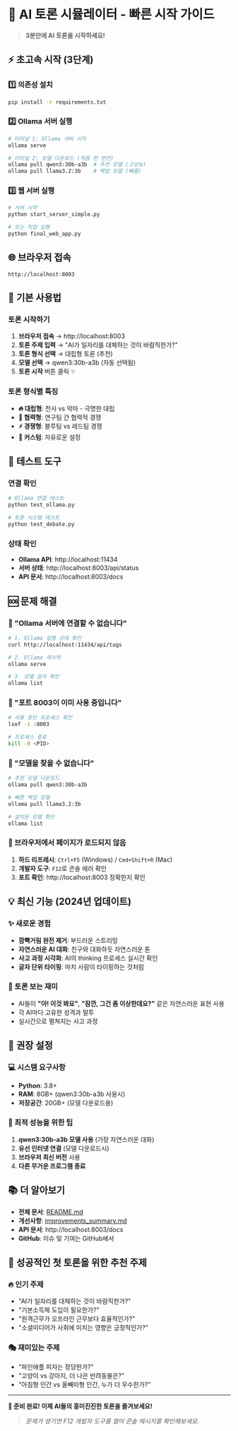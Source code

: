 # 🚀 AI 토론 시뮬레이터 - 빠른 시작 가이드

> **3분만에 AI 토론을 시작하세요!**

## ⚡ 초고속 시작 (3단계)

### 1️⃣ 의존성 설치
```bash
pip install -r requirements.txt
```

### 2️⃣ Ollama 서버 실행
```bash
# 터미널 1: Ollama 서버 시작
ollama serve

# 터미널 2: 모델 다운로드 (처음 한 번만)
ollama pull qwen3:30b-a3b  # 추천 모델 (고성능)
ollama pull llama3.2:3b    # 백업 모델 (빠름)
```

### 3️⃣ 웹 서버 실행
```bash
# 서버 시작
python start_server_simple.py

# 또는 직접 실행
python final_web_app.py
```

## 🌐 브라우저 접속
```
http://localhost:8003
```

## 🎯 기본 사용법

### 토론 시작하기
1. **브라우저 접속** → http://localhost:8003
2. **토론 주제 입력** → "AI가 일자리를 대체하는 것이 바람직한가?"
3. **토론 형식 선택** → 대립형 토론 (추천)
4. **모델 선택** → qwen3:30b-a3b (자동 선택됨)
5. **토론 시작** 버튼 클릭 ✨

### 토론 형식별 특징
- **🔥 대립형**: 천사 vs 악마 - 극명한 대립
- **🤝 협력형**: 연구팀 간 협력적 경쟁  
- **⚡ 경쟁형**: 블루팀 vs 레드팀 경쟁
- **🎨 커스텀**: 자유로운 설정

## 🧪 테스트 도구

### 연결 확인
```bash
# Ollama 연결 테스트
python test_ollama.py

# 토론 시스템 테스트
python test_debate.py
```

### 상태 확인
- **Ollama API**: http://localhost:11434
- **서버 상태**: http://localhost:8003/api/status
- **API 문서**: http://localhost:8003/docs

## 🆘 문제 해결

### 🔴 "Ollama 서버에 연결할 수 없습니다"
```bash
# 1. Ollama 실행 상태 확인
curl http://localhost:11434/api/tags

# 2. Ollama 재시작
ollama serve

# 3. 모델 설치 확인
ollama list
```

### 🔴 "포트 8003이 이미 사용 중입니다"
```bash
# 사용 중인 프로세스 확인
lsof -i :8003

# 프로세스 종료
kill -9 <PID>
```

### 🔴 "모델을 찾을 수 없습니다"
```bash
# 추천 모델 다운로드
ollama pull qwen3:30b-a3b

# 빠른 백업 모델
ollama pull llama3.2:3b

# 설치된 모델 확인
ollama list
```

### 🔴 브라우저에서 페이지가 로드되지 않음
1. **하드 리프레시**: `Ctrl+F5` (Windows) / `Cmd+Shift+R` (Mac)
2. **개발자 도구**: `F12`로 콘솔 에러 확인
3. **포트 확인**: http://localhost:8003 정확한지 확인

## 💡 최신 기능 (2024년 업데이트)

### ✨ 새로운 경험
- **깜빡거림 완전 제거**: 부드러운 스트리밍
- **자연스러운 AI 대화**: 친구와 대화하듯 자연스러운 톤
- **사고 과정 시각화**: AI의 thinking 프로세스 실시간 확인
- **글자 단위 타이핑**: 마치 사람이 타이핑하는 것처럼

### 🎪 토론 보는 재미
- AI들이 **"아! 이것 봐요"**, **"잠깐, 그건 좀 이상한데요?"** 같은 자연스러운 표현 사용
- 각 AI마다 고유한 성격과 말투
- 실시간으로 펼쳐지는 사고 과정

## 🎯 권장 설정

### 💻 시스템 요구사항
- **Python**: 3.8+ 
- **RAM**: 8GB+ (qwen3:30b-a3b 사용시)
- **저장공간**: 20GB+ (모델 다운로드용)

### 🚀 최적 성능을 위한 팁
1. **qwen3:30b-a3b 모델 사용** (가장 자연스러운 대화)
2. **유선 인터넷 연결** (모델 다운로드시)
3. **브라우저 최신 버전** 사용
4. **다른 무거운 프로그램 종료**

## 📚 더 알아보기

- **전체 문서**: [README.md](README.md)
- **개선사항**: [improvements_summary.md](improvements_summary.md)  
- **API 문서**: http://localhost:8003/docs
- **GitHub**: 이슈 및 기여는 GitHub에서

## 🎉 성공적인 첫 토론을 위한 추천 주제

### 🔥 인기 주제
- "AI가 일자리를 대체하는 것이 바람직한가?"
- "기본소득제 도입이 필요한가?"
- "원격근무가 오프라인 근무보다 효율적인가?"
- "소셜미디어가 사회에 미치는 영향은 긍정적인가?"

### 🎭 재미있는 주제  
- "파인애플 피자는 정당한가?"
- "고양이 vs 강아지, 더 나은 반려동물은?"
- "아침형 인간 vs 올빼미형 인간, 누가 더 우수한가?"

---

**🎪 준비 완료! 이제 AI들의 흥미진진한 토론을 즐겨보세요!**

> *문제가 생기면 F12 개발자 도구를 열어 콘솔 메시지를 확인해보세요.*